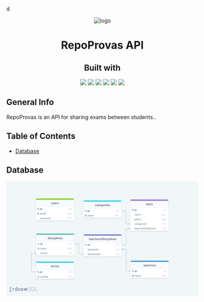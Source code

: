 d<p align="center">
  <img src="https://external-content.duckduckgo.com/iu/?u=https%3A%2F%2Fclipground.com%2Fimages%2Fexam-icon-png-7.png&f=1&nofb=1" alt="logo" width="300px"/>
</p>
<h1 align="center">RepoProvas API</h1>
<h2 align="center">Built with</h2>
<div align="center">
  <img src="https://img.shields.io/badge/TypeScript-007ACC?style=for-the-badge&logo=typescript&logoColor=white" height="30px"/>
  <img src="https://img.shields.io/badge/PostgreSQL-316192?style=for-the-badge&logo=postgresql&logoColor=white" height="30px"/>
  <img src="https://img.shields.io/badge/Node.js-43853D?style=for-the-badge&logo=node.js&logoColor=white" height="30px"/>  
  <img src="https://img.shields.io/badge/Prisma-2D3748?style=for-the-badge&logo=prisma&logoColor=white" height="30px"/>
  <img src="https://img.shields.io/badge/Express.js-404D59?style=for-the-badge&logo=express&logoColor=white" height="30px"/>
  <img src="https://img.shields.io/badge/jest-C21325?style=for-the-badge&logo=jest&logoColor=white" height="30px"/>

</div>

## General Info

RepoProvas is an API for sharing exams between students..
 <!-- You can *store*, *acess* and *delete* four types of passwords:
 
&rarr; website **credentials**; -->

## Table of Contents

- [Database](#database)

## Database

<img src="src/assets/database.png" alt="database ilustration">
